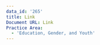 ```yaml
---
data_id: '265'
title: Link
Document URL: Link
Practice Area:
  - 'Education, Gender, and Youth'
---
```

